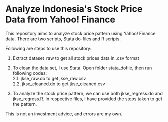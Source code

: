 # Analyze Indonesia's Stock Price Data from Yahoo! Finance

This repository aims to analyze stock price pattern using Yahoo! Finance data. There are two scripts, Stata do-files and R scripts.

Following are steps to use this repository:

1. Extract dataset_raw to get all stock prices data in .csv format

2. To clean the data set, I use Stata. Open folder stata_dofile, then run following codes: </br>
  2.1. jkse_raw.do to get jkse_raw.csv </br>
  2.2. jkse_cleaned.do to get jkse_cleaned.csv
  
3. To analyze the stock price pattern, we can use both jkse_regress.do and jkse_regress.R. In respective files, I have provided the steps taken to get the pattern.

This is not an investment advice, and errors are my own.
